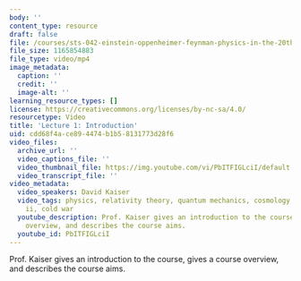 ```yaml
---
body: ''
content_type: resource
draft: false
file: /courses/sts-042-einstein-oppenheimer-feynman-physics-in-the-20th-century-fall-2020/ocw_8225_sts042_lecture01_2020sep02_360p_16_9.mp4
file_size: 1165854883
file_type: video/mp4
image_metadata:
  caption: ''
  credit: ''
  image-alt: ''
learning_resource_types: []
license: https://creativecommons.org/licenses/by-nc-sa/4.0/
resourcetype: Video
title: 'Lecture 1: Introduction'
uid: cdd68f4a-ce89-4474-b1b5-8131773d28f6
video_files:
  archive_url: ''
  video_captions_file: ''
  video_thumbnail_file: https://img.youtube.com/vi/PbITFIGLciI/default.jpg
  video_transcript_file: ''
video_metadata:
  video_speakers: David Kaiser
  video_tags: physics, relativity theory, quantum mechanics, cosmology, world war
    ii, cold war
  youtube_description: Prof. Kaiser gives an introduction to the course, gives a course
    overview, and describes the course aims.
  youtube_id: PbITFIGLciI
---
```

Prof. Kaiser gives an introduction to the course, gives a course overview, and describes the course aims.
